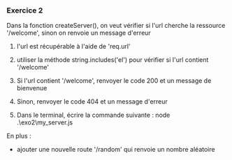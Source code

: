 ### Exercice 2

Dans la fonction createServer(), on veut vérifier si l'url cherche la ressource '/welcome', sinon on renvoie un message d'erreur

1. l'url est récupérable à l'aide de 'req.url'

2. utiliser la méthode string.includes('el') pour vérifier si l'url contient '/welcome'

3. Si l'url contient '/welcome', renvoyer le code 200 et un message de bienvenue

4. Sinon, renvoyer le code 404 et un message d'erreur

5. Dans le terminal, écrire la commande suivante :
node .\exo2\my_server.js


En plus :
- ajouter une nouvelle route '/random' qui renvoie un nombre aléatoire
